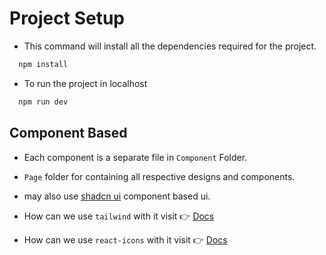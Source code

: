 # Project Setup

- This command will install all the dependencies required for the project.

```bash
  npm install
```

- To run the project in localhost

```bash
  npm run dev
```

## Component Based

- Each component is a separate file in `Component` Folder.
- `Page` folder for containing all respective designs and components.
- may also use [shadcn ui](https://ui.shadcn.com/) component based ui.
- How can we use `tailwind` with it visit 👉 [Docs](https://ui.shadcn.com/docs/tailwind-v4)

- How can we use `react-icons` with it visit 👉 [Docs](https://react-icons.github.io/react-icons/)
